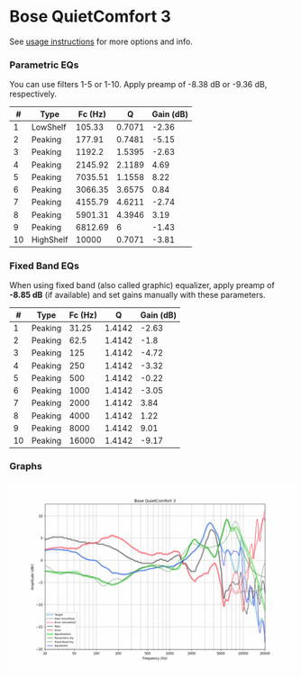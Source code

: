 # Bose QuietComfort 3
See [usage instructions](https://github.com/jaakkopasanen/AutoEq#usage) for more options and info.

### Parametric EQs
You can use filters 1-5 or 1-10. Apply preamp of -8.38 dB or -9.36 dB, respectively.

|   # | Type      |   Fc (Hz) |      Q |   Gain (dB) |
|-----|-----------|-----------|--------|-------------|
|   1 | LowShelf  |    105.33 | 0.7071 |       -2.36 |
|   2 | Peaking   |    177.91 | 0.7481 |       -5.15 |
|   3 | Peaking   |   1192.2  | 1.5395 |       -2.63 |
|   4 | Peaking   |   2145.92 | 2.1189 |        4.69 |
|   5 | Peaking   |   7035.51 | 1.1558 |        8.22 |
|   6 | Peaking   |   3066.35 | 3.6575 |        0.84 |
|   7 | Peaking   |   4155.79 | 4.6211 |       -2.74 |
|   8 | Peaking   |   5901.31 | 4.3946 |        3.19 |
|   9 | Peaking   |   6812.69 | 6      |       -1.43 |
|  10 | HighShelf |  10000    | 0.7071 |       -3.81 |

### Fixed Band EQs
When using fixed band (also called graphic) equalizer, apply preamp of **-8.85 dB** (if available) and set gains manually with these parameters.

|   # | Type    |   Fc (Hz) |      Q |   Gain (dB) |
|-----|---------|-----------|--------|-------------|
|   1 | Peaking |     31.25 | 1.4142 |       -2.63 |
|   2 | Peaking |     62.5  | 1.4142 |       -1.8  |
|   3 | Peaking |    125    | 1.4142 |       -4.72 |
|   4 | Peaking |    250    | 1.4142 |       -3.32 |
|   5 | Peaking |    500    | 1.4142 |       -0.22 |
|   6 | Peaking |   1000    | 1.4142 |       -3.05 |
|   7 | Peaking |   2000    | 1.4142 |        3.84 |
|   8 | Peaking |   4000    | 1.4142 |        1.22 |
|   9 | Peaking |   8000    | 1.4142 |        9.01 |
|  10 | Peaking |  16000    | 1.4142 |       -9.17 |

### Graphs
![](./Bose%20QuietComfort%203.png)
